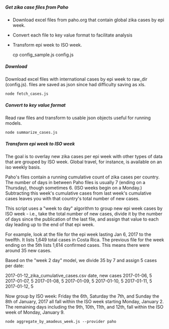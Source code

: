 ##### Get zika case files from Paho

- Download excel files from paho.org that contain global zika cases by epi week.
- Convert each file to key value format to facilitate analysis
- Transform epi week to ISO week.


    cp config_sample.js config.js

##### Download
Download excel files with international cases by epi week to raw_dir (config.js). files are saved as json since had difficulty saving as xls.

    node fetch_cases.js

##### Convert to key value format

Read raw files and transform to usable json objects useful for running models.

    node summarize_cases.js

##### Transform epi week to ISO week
The goal is to overlay new zika cases per epi week with other types of data that are grouped by ISO week. Global travel, for instance, is available on an iso weekly basis.

Paho's files contain a running cumulative count of zika cases per country. The number of days in between Paho files is usually 7 (ending on a Thursday), though sometimes 6. (ISO weeks begin on a Monday.) Subtracting this week's cumulative cases from last week's cumulative cases leaves you with that country's total number of new cases.  

This script uses a "week to day" algorithm to group new epi week cases by ISO week - i.e., take the total number of new cases, divide it by the number of days since the publication of the last file, and assign that value to each day leading up to the end of that epi week.

For example, look at the file for the epi week lasting Jan 6, 2017 to the twelfth. It lists 1,649 total cases in Costa Rica. The previous file for the week ending on the 5th lists 1,614 confirmed cases. This means there were around 35 new cases.

Based on the "week 2 day" model, we divide 35 by 7 and assign 5 cases per date:

2017-01-12_zika_cumulative_cases.csv
date, new cases
2017-01-06, 5
2017-01-07, 5
2017-01-08, 5
2017-01-09, 5
2017-01-10, 5
2017-01-11, 5
2017-01-12, 5

Now group by ISO week:
Friday the 6th, Saturday the 7th, and Sunday the 8th of January, 2017 all fall within the ISO week starting Monday, January 2. The remaining days including the 9th, 10th, 11th, and 12th, fall within the ISO week of Monday, January 9.


    node aggregate_by_amadeus_week.js --provider paho
